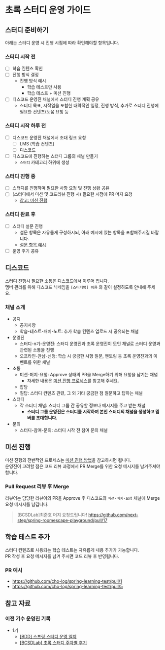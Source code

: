 # 초록 스터디 운영 가이드

## 스터디 준비하기
아래는 스터디 운영 시 진행 시점에 따라 확인해야할 항목입니다.

### 스터디 시작 전
- [ ] 학습 컨텐츠 확인
- [ ] 진행 방식 결정
  - 진행 방식 예시
    - 학습 테스트만 사용
    - 학습 테스트 + 미션 진행 
- [ ] 디스코드 운영진 채널에서 스터디 진행 계획 공유
  - 스터디 목표, 시작일을 포함한 대략적인 일정, 진행 방식, 추가로 스터디 진행에 필요한 컨텐츠/도움 요청 등 

### 스터디 시작 하루 전
- [ ] 디스코드 운영진 채널에서 초대 링크 요청 
  - [ ] LMS (학습 컨텐츠)
  - [ ] 디스코드
- [ ] 디스코드에 진행하는 스터디 그룹의 채널 만들기
  - `스터디` 카테고리 하위에 생성 

### 스터디 진행 중
- [ ] 스터디를 진행하며 필요한 사항 요청 및 진행 상황 공유
- [ ] (스터디에서 미션 및 코드리뷰 진행 시) 필요한 시점에 PR 머지 요청
  - [참고: 미션 진행](#미션-진행)

### 스터디 완료 후
- [ ] 스터디 설문 진행
  - 설문 항목은 자유롭게 구성하시되, 아래 예시에 있는 항목을 포함해주시길 바랍니다.  
  - [설문 항목 예시](https://docs.google.com/forms/d/e/1FAIpQLSeUI9yPDgRnZwdgRaMmalPvQfH4txpjpfNvbK9C8GZn63yb6A/viewform)
- [ ] 운영 후기 공유

## 디스코드
스터디 진행시 필요한 소통은 디스코드에서 이루어 집니다.   
멤버 관리를 위해 디스코드 닉네임을 `[스터디명] 이름` 와 같이 설정하도록 안내해 주세요.

### 채널 소개
- 공지
  - 공지사항
  - 학습-테스트-패치-노트: 추가 학습 컨텐츠 업로드 시 공유되는 채널
- 운영진
  - 스터디-n기-운영진: 스터디 운영진과 초록 운영진이 모인 채널로 스터디 운영과 관련된 소통을 진행
  - 오프라인-만남-신청: 학습 시 궁금한 사항 질문, 멘토링 등 초록 운영진과의 이벤트를 위한 채널
- 소통
  - 미션-머지-요청: Approve 상태의 PR을 Merge하기 위해 요청을 남기는 채널 
    - 자세한 내용은 [미션 진행 프로세스](#미션-진행)를 참고해 주세요.
  - 잡담
  - 질답: 스터디 컨텐츠 관련, 그 외 기타 궁금한 점 질문하고 답하는 채널
- 스터디
  - 각 스터디 채널: 스터디 그룹 간 공유할 정보나 메시지를 주고 받는 채널
    - **스터디 그룹 운영진은 스터디를 시작하며 본인 스터디의 채널을 생성하고 멤버를 초대합니다.**
- 문의
  - 스터디-참여-문의: 스터디 시작 전 참여 문의 채널

## 미션 진행

미션 진행의 전반적인 프로세스는 [미션 진행 방법](https://github.com/cho-log/cholog-docs/tree/main/codereview)을 참고하시면 됩니다.  
운영진이 고려할 점은 코드 리뷰 과정에서 PR Merge를 위한 요청 메시지를 남겨주셔야 합니다.   

### Pull Request 리뷰 후 Merge
리뷰어는 담당한 리뷰이의 PR을 Approve 후 디스코드의 `미션-머지-요청` 채널에 Merge 요청 메시지를 남깁니다.
> [BCSDLab]최준호 머지 요청드립니다!
https://github.com/next-step/spring-roomescape-playground/pull/17

## 학습 테스트 추가

스터디 컨텐츠로 사용되는 학습 테스트는 자유롭게 내용 추가가 가능합니다.  
PR 작성 후 요청 메시지를 남겨 주시면 코드 리뷰 후 반영됩니다. 

### PR 예시
- https://github.com/cho-log/spring-learning-test/pull/1
- https://github.com/cho-log/spring-learning-test/pull/5

## 참고 자료
### 이전 기수 운영진 기록
- 1기
  - [[BDD] 스프링 스터디 운영 일지](https://amaran-th.github.io/tags/%EC%8A%A4%ED%84%B0%EB%94%94-%EC%9A%B4%EC%98%81-%EC%9D%BC%EC%A7%80-%EC%8B%9C%EB%A6%AC%EC%A6%88/)
  - [[BCSDLab] 초록 스터디 주차별 후기](https://velog.io/tags/%EC%B4%88%EB%A1%9D-%EC%8A%A4%ED%84%B0%EB%94%94)
